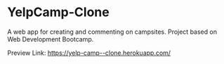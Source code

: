 # YelpCamp-Clone
A web app for creating and commenting on campsites. Project based on Web Development Bootcamp.

Preview Link: https://yelp-camp--clone.herokuapp.com/
